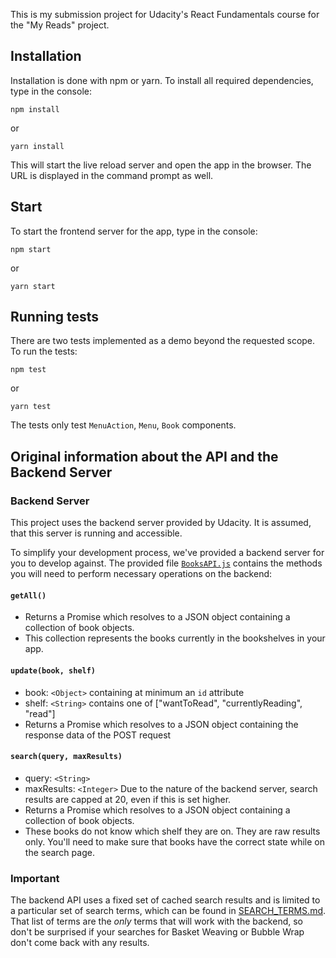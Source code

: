 This is my submission project for Udacity's React Fundamentals course for the "My Reads" project.
  
## Installation

Installation is done with npm or yarn. To install all required dependencies, type in the console:

`npm install`

or

`yarn install`

This will start the live reload server and open the app in the browser. The URL is displayed in the command prompt as well. 

## Start
To start the frontend server for the app, type in the console:

`npm start`

or

`yarn start`

## Running tests
There are two tests implemented as a demo beyond the requested scope. To run the tests:

`npm test`

or

`yarn test`

The tests only test `MenuAction`, `Menu`, `Book` components. 


## Original information about the API and the Backend Server 
  
### Backend Server 
This project uses the backend server provided by Udacity. It is assumed, that this server is running and accessible.

To simplify your development process, we've provided a backend server for you to develop against. The provided file [`BooksAPI.js`](src/BooksAPI.js) contains the methods you will need to perform necessary operations on the backend:

#### `getAll()`
* Returns a Promise which resolves to a JSON object containing a collection of book objects.
* This collection represents the books currently in the bookshelves in your app.

#### `update(book, shelf)`
* book: `<Object>` containing at minimum an `id` attribute
* shelf: `<String>` contains one of ["wantToRead", "currentlyReading", "read"]  
* Returns a Promise which resolves to a JSON object containing the response data of the POST request

#### `search(query, maxResults)`
* query: `<String>`
* maxResults: `<Integer>` Due to the nature of the backend server, search results are capped at 20, even if this is set higher.
* Returns a Promise which resolves to a JSON object containing a collection of book objects.
* These books do not know which shelf they are on. They are raw results only. You'll need to make sure that books have the correct state while on the search page.

### Important
The backend API uses a fixed set of cached search results and is limited to a particular set of search terms, which can be found in [SEARCH_TERMS.md](SEARCH_TERMS.md). That list of terms are the _only_ terms that will work with the backend, so don't be surprised if your searches for Basket Weaving or Bubble Wrap don't come back with any results. 
